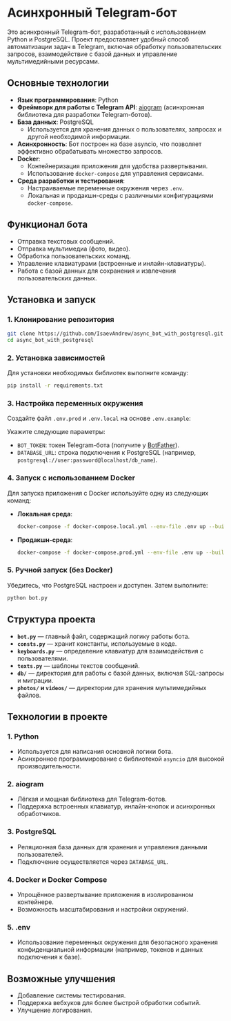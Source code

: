 # Асинхронный Telegram-бот

Это асинхронный Telegram-бот, разработанный с использованием Python и PostgreSQL. Проект предоставляет удобный способ автоматизации задач в Telegram, включая обработку пользовательских запросов, взаимодействие с базой данных и управление мультимедийными ресурсами.

## Основные технологии

- **Язык программирования**: Python
- **Фреймворк для работы с Telegram API**: [aiogram](https://docs.aiogram.dev) (асинхронная библиотека для разработки Telegram-ботов).
- **База данных**: PostgreSQL
  - Используется для хранения данных о пользователях, запросах и другой необходимой информации.
- **Асинхронность**: Бот построен на базе asyncio, что позволяет эффективно обрабатывать множество запросов.
- **Docker**:
  - Контейнеризация приложения для удобства развертывания.
  - Использование `docker-compose` для управления сервисами.
- **Среда разработки и тестирования**:
  - Настраиваемые переменные окружения через `.env`.
  - Локальная и продакшн-среды с различными конфигурациями `docker-compose`.

## Функционал бота

- Отправка текстовых сообщений.
- Отправка мультимедиа (фото, видео).
- Обработка пользовательских команд.
- Управление клавиатурами (встроенные и инлайн-клавиатуры).
- Работа с базой данных для сохранения и извлечения пользовательских данных.

## Установка и запуск

### 1. Клонирование репозитория

```bash
git clone https://github.com/IsaevAndrew/async_bot_with_postgresql.git
cd async_bot_with_postgresql
```

### 2. Установка зависимостей

Для установки необходимых библиотек выполните команду:

```bash
pip install -r requirements.txt
```

### 3. Настройка переменных окружения

Создайте файл `.env.prod` и `.env.local` на основе `.env.example`:

Укажите следующие параметры:

- `BOT_TOKEN`: токен Telegram-бота (получите у [BotFather](https://t.me/BotFather)).
- `DATABASE_URL`: строка подключения к PostgreSQL (например, `postgresql://user:password@localhost/db_name`).

### 4. Запуск с использованием Docker

Для запуска приложения с Docker используйте одну из следующих команд:

- **Локальная среда**:

  ```bash
  docker-compose -f docker-compose.local.yml --env-file .env up --build
  ```

- **Продакшн-среда**:

  ```bash
  docker-compose -f docker-compose.prod.yml --env-file .env up --build
  ```

### 5. Ручной запуск (без Docker)

Убедитесь, что PostgreSQL настроен и доступен. Затем выполните:

```bash
python bot.py
```

## Структура проекта

- **`bot.py`** — главный файл, содержащий логику работы бота.
- **`consts.py`** — хранит константы, используемые в коде.
- **`keyboards.py`** — определение клавиатур для взаимодействия с пользователями.
- **`texts.py`** — шаблоны текстов сообщений.
- **`db/`** — директория для работы с базой данных, включая SQL-запросы и миграции.
- **`photos/` и `videos/`** — директории для хранения мультимедийных файлов.

## Технологии в проекте

### 1. Python
- Используется для написания основной логики бота.
- Асинхронное программирование с библиотекой `asyncio` для высокой производительности.

### 2. aiogram
- Лёгкая и мощная библиотека для Telegram-ботов.
- Поддержка встроенных клавиатур, инлайн-кнопок и асинхронных обработчиков.

### 3. PostgreSQL
- Реляционная база данных для хранения и управления данными пользователей.
- Подключение осуществляется через `DATABASE_URL`.

### 4. Docker и Docker Compose
- Упрощённое развертывание приложения в изолированном контейнере.
- Возможность масштабирования и настройки окружений.

### 5. .env
- Использование переменных окружения для безопасного хранения конфиденциальной информации (например, токенов и данных подключения к базе).

## Возможные улучшения

- Добавление системы тестирования.
- Поддержка вебхуков для более быстрой обработки событий.
- Улучшение логирования.
